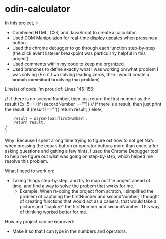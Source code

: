 # odin-calculator

In this project, I: 

- Combined HTML, CSS, and JavaScript to create a calculator.  
- Used DOM Manipulation for real-time display updates when pressing a button. 
- Used the chrome debugger to go through each function step-by-step (the click event listener breakpoint was particularly helpful in this project)
- Used comments within my code to keep me organized. 
- Used branches to define exactly what I was working on/what problem I was solving (Ex: if I wa solving leading zeros, then I would create a branch committed to solving that problem)

Line(s) of code I'm proud of: Lines 145-156:

// If there is no second Number, then just return the first number as the result (Ex: 5++)
    if (secondNumber ==""){
        // if there is a result, then just print the result. 
        if (result !==""){
            return result;
        }
        else{

        result = parseFloat(firstNumber);
        return result;
    }
    }


Why: Because I spent a long time trying to figure out how to not get NaN when pressing the equals button or operator buttons more than once; after asking questions and getting a few hints, I used the Chrome Debugger tool to help me figure out what was going on step-by-step, which helped me resolve this problem. 


What I need to work on: 

- Taking things step-by-step, and try to map out the project ahead of time, and find a way to solve the probem that works for me.
    - Example: When re-doing the project from scratch, I simplified the problem of capturing the firstNumber and secondNumber; I thought of creating functions that would act as a camera, that would take a picture and "capture" the firstNumber and secondNumber. This way of thinking worked better for me. 


How my project can be improved: 

- Make it so that I can type in the numbers and operators. 
